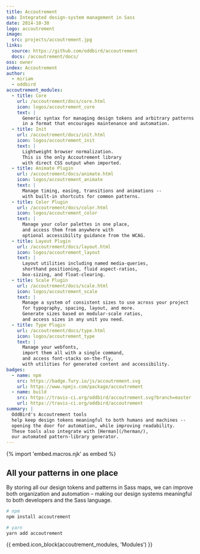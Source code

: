 ```yaml
---
title: Accoutrement
sub: Integrated design-system management in Sass
date: 2014-10-30
logo: accoutrement
image:
  src: projects/accoutrement.jpg
links:
  source: https://github.com/oddbird/accoutrement
  docs: /accoutrement/docs/
oss: owner
index: Accoutrement
author:
  - miriam
  - oddbird
accoutrement_modules:
  - title: Core
    url: /accoutrement/docs/core.html
    icon: logos/accoutrement_core
    text: |
      Generic syntax for managing design tokens and arbitrary patterns
      in a format that encourages maintenance and automation.
  - title: Init
    url: /accoutrement/docs/init.html
    icon: logos/accoutrement_init
    text: |
      Lightweight browser normalization.
      This is the only Accoutrement library
      with direct CSS output when imported.
  - title: Animate Plugin
    url: /accoutrement/docs/animate.html
    icon: logos/accoutrement_animate
    text: |
      Manage timing, easing, transitions and animations --
      with built-in shortcuts for common patterns.
  - title: Color Plugin
    url: /accoutrement/docs/color.html
    icon: logos/accoutrement_color
    text: |
      Manage your color palettes in one place,
      and access them from anywhere with
      optional accessibility guidance from the WCAG.
  - title: Layout Plugin
    url: /accoutrement/docs/layout.html
    icon: logos/accoutrement_layout
    text: |
      Layout utilities including named media-queries,
      shorthand positioning, fluid aspect-ratios,
      box-sizing, and float-clearing.
  - title: Scale Plugin
    url: /accoutrement/docs/scale.html
    icon: logos/accoutrement_scale
    text: |
      Manage a system of consistent sizes to use across your project
      for typography, spacing, layout, and more.
      Generate sizes based on modular-scale ratios,
      and access sizes in any unit you need.
  - title: Type Plugin
    url: /accoutrement/docs/type.html
    icon: logos/accoutrement_type
    text: |
      Manage your webfonts,
      import them all with a single command,
      and access font-stacks on-the-fly,
      with utilities for generated content and accessibility.
badges:
  - name: npm
    src: https://badge.fury.io/js/accoutrement.svg
    url: https://www.npmjs.com/package/accoutrement
  - name: build
    src: https://travis-ci.org/oddbird/accoutrement.svg?branch=master
    url: https://travis-ci.org/oddbird/accoutrement
summary: |
  OddBird's Accoutrement tools
  help keep design tokens meaningful to both humans and machines --
  opening the door for automation, while improving readability.
  These tools also integrate with [Herman](/herman/),
  our automated pattern-library generator.
---
```


{% import 'embed.macros.njk' as embed %}

## All your patterns in one place

By storing all our design tokens and patterns in Sass maps, we can
improve both organization and automation – making our design systems
meaningful to both developers and the Sass language.

```bash
# npm
npm install accoutrement

# yarn
yarn add accoutrement
```

{{ embed.icon_block(accoutrement_modules, 'Modules') }}
